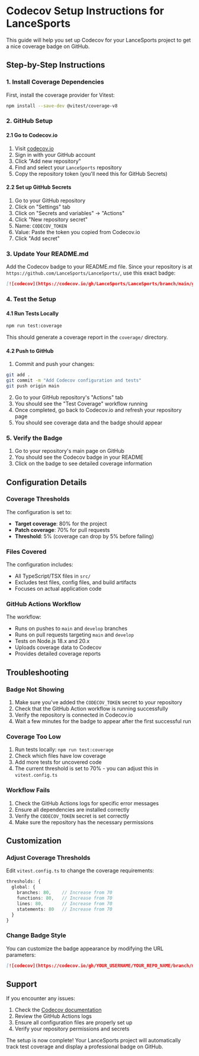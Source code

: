 # Codecov Setup Instructions for LanceSports

This guide will help you set up Codecov for your LanceSports project to get a nice coverage badge on GitHub.

## Step-by-Step Instructions

### 1. Install Coverage Dependencies

First, install the coverage provider for Vitest:

```bash
npm install --save-dev @vitest/coverage-v8
```

### 2. GitHub Setup

#### 2.1 Go to Codecov.io
1. Visit [codecov.io](https://codecov.io)
2. Sign in with your GitHub account
3. Click "Add new repository"
4. Find and select your `LanceSports` repository
5. Copy the repository token (you'll need this for GitHub Secrets)

#### 2.2 Set up GitHub Secrets
1. Go to your GitHub repository
2. Click on "Settings" tab
3. Click on "Secrets and variables" → "Actions"
4. Click "New repository secret"
5. Name: `CODECOV_TOKEN`
6. Value: Paste the token you copied from Codecov.io
7. Click "Add secret"

### 3. Update Your README.md

Add the Codecov badge to your README.md file. Since your repository is at `https://github.com/LanceSports/LanceSports/`, use this exact badge:

```markdown
[![codecov](https://codecov.io/gh/LanceSports/LanceSports/branch/main/graph/badge.svg)](https://codecov.io/gh/LanceSports/LanceSports/)
```

### 4. Test the Setup

#### 4.1 Run Tests Locally
```bash
npm run test:coverage
```

This should generate a coverage report in the `coverage/` directory.

#### 4.2 Push to GitHub
1. Commit and push your changes:
```bash
git add .
git commit -m "Add Codecov configuration and tests"
git push origin main
```

2. Go to your GitHub repository's "Actions" tab
3. You should see the "Test Coverage" workflow running
4. Once completed, go back to Codecov.io and refresh your repository page
5. You should see coverage data and the badge should appear

### 5. Verify the Badge

1. Go to your repository's main page on GitHub
2. You should see the Codecov badge in your README
3. Click on the badge to see detailed coverage information

## Configuration Details

### Coverage Thresholds
The configuration is set to:
- **Target coverage**: 80% for the project
- **Patch coverage**: 70% for pull requests
- **Threshold**: 5% (coverage can drop by 5% before failing)

### Files Covered
The configuration includes:
- All TypeScript/TSX files in `src/`
- Excludes test files, config files, and build artifacts
- Focuses on actual application code

### GitHub Actions Workflow
The workflow:
- Runs on pushes to `main` and `develop` branches
- Runs on pull requests targeting `main` and `develop`
- Tests on Node.js 18.x and 20.x
- Uploads coverage data to Codecov
- Provides detailed coverage reports

## Troubleshooting

### Badge Not Showing
1. Make sure you've added the `CODECOV_TOKEN` secret to your repository
2. Check that the GitHub Action workflow is running successfully
3. Verify the repository is connected in Codecov.io
4. Wait a few minutes for the badge to appear after the first successful run

### Coverage Too Low
1. Run tests locally: `npm run test:coverage`
2. Check which files have low coverage
3. Add more tests for uncovered code
4. The current threshold is set to 70% - you can adjust this in `vitest.config.ts`

### Workflow Fails
1. Check the GitHub Actions logs for specific error messages
2. Ensure all dependencies are installed correctly
3. Verify the `CODECOV_TOKEN` secret is set correctly
4. Make sure the repository has the necessary permissions

## Customization

### Adjust Coverage Thresholds
Edit `vitest.config.ts` to change the coverage requirements:

```typescript
thresholds: {
  global: {
    branches: 80,    // Increase from 70
    functions: 80,   // Increase from 70
    lines: 80,       // Increase from 70
    statements: 80   // Increase from 70
  }
}
```

### Change Badge Style
You can customize the badge appearance by modifying the URL parameters:

```markdown
[![codecov](https://codecov.io/gh/YOUR_USERNAME/YOUR_REPO_NAME/branch/main/graph/badge.svg?token=YOUR_TOKEN)](https://codecov.io/gh/YOUR_USERNAME/YOUR_REPO_NAME)
```

## Support

If you encounter any issues:
1. Check the [Codecov documentation](https://docs.codecov.com/)
2. Review the GitHub Actions logs
3. Ensure all configuration files are properly set up
4. Verify your repository permissions and secrets

The setup is now complete! Your LanceSports project will automatically track test coverage and display a professional badge on GitHub.
